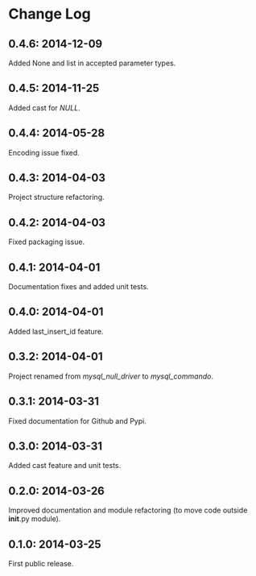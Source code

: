 Change Log
==========

0.4.6: 2014-12-09
-----------------

Added None and list in accepted parameter types.

0.4.5: 2014-11-25
-----------------

Added cast for *NULL*.

0.4.4: 2014-05-28
-----------------

Encoding issue fixed.

0.4.3: 2014-04-03
-----------------

Project structure refactoring.

0.4.2: 2014-04-03
-----------------

Fixed packaging issue.

0.4.1: 2014-04-01
-----------------

Documentation fixes and added unit tests.

0.4.0: 2014-04-01
-----------------

Added last_insert_id feature.

0.3.2: 2014-04-01
-----------------

Project renamed from *mysql_null_driver* to *mysql_commando*.

0.3.1: 2014-03-31
-----------------

Fixed documentation for Github and Pypi.

0.3.0: 2014-03-31
-----------------

Added cast feature and unit tests.

0.2.0: 2014-03-26
-----------------

Improved documentation and module refactoring (to move code outside __init__.py module).

0.1.0: 2014-03-25
-----------------

First public release.

